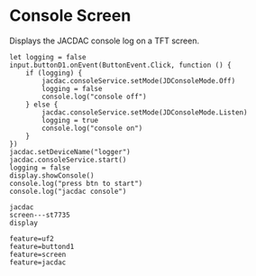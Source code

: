 # Console Screen

Displays the JACDAC console log on a TFT screen.

```blocks
let logging = false
input.buttonD1.onEvent(ButtonEvent.Click, function () {
    if (logging) {
        jacdac.consoleService.setMode(JDConsoleMode.Off)
        logging = false
        console.log("console off")
    } else {
        jacdac.consoleService.setMode(JDConsoleMode.Listen)
        logging = true
        console.log("console on")
    }
})
jacdac.setDeviceName("logger")
jacdac.consoleService.start()
logging = false
display.showConsole()
console.log("press btn to start")
console.log("jacdac console")
```

```package
jacdac
screen---st7735
display
```

```config
feature=uf2
feature=buttond1
feature=screen
feature=jacdac
```
